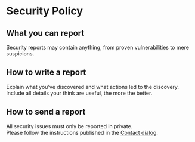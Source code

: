 # Security Policy

## What you can report

Security reports may contain anything, from proven vulnerabilities to mere suspicions.

## How to write a report

Explain what you've discovered and what actions led to the discovery.<br>
Include all details your think are useful, the more the better.

## How to send a report

All security issues must only be reported in private.<br>
Please follow the instructions published in the [Contact dialog](https://fswdb.eu/about).
